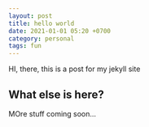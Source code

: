 ```yaml
---
layout: post
title: hello world
date: 2021-01-01 05:20 +0700
category: personal
tags: fun
---
```

HI, there, this is a post for my jekyll site

## What else is here?

MOre stuff coming soon...